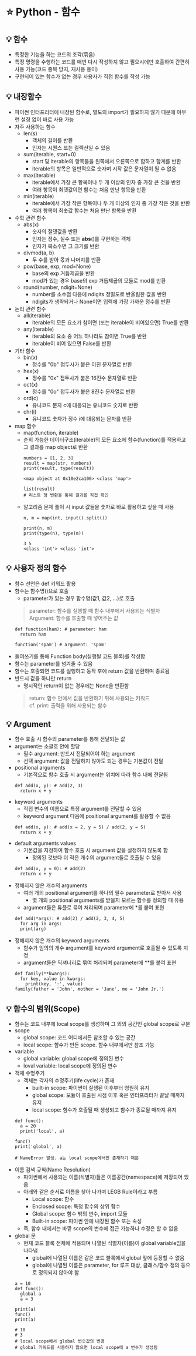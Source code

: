 # ⭐ Python - 함수

## 💡 함수
- 특정한 기능을 하는 코드의 조각(묶음)
- 특정 명령을 수행하는 코드를 매번 다시 작성하지 않고 필요시에만 호출하여 간편히 사용 가능(코드 중복 방지, 재사용 용이)
- 구현되어 있는 함수가 없는 경우 사용자가 직접 함수를 작성 가능

## 💡 내장함수
- 파이썬 인터프리터에 내장된 함수로, 별도의 import가 필요하지 않기 때문에 아무런 설정 없이 바로 사용 가능
- 자주 사용하는 함수
  - len(s)
    - 객체의 길이를 반환
    - 인자는 시퀀스 또는 컬렉션일 수 있음
  - sum(iterable, start=0)
    - start 및 iterable의 항목들을 왼쪽에서 오른쪽으로 합하고 합계를 반환
    - iterable의 항목은 일반적으로 숫자며 시작 값은 문자열이 될 수 없음
  - max(iterable)
    - iterable에서 가장 큰 항목이나 두 개 이상의 인자 중 가장 큰 것을 반환
    - 여러 항목이 최댓값이면 함수는 처음 만난 항목을 반환
  - min(iterable)
    - iterable에서 가장 작은 항목이나 두 개 이상의 인자 중 가장 작은 것을 반환
    - 여러 항목이 최솟값 함수는 처음 만난 항목을 반환
- 수학 관련 함수
  - abs(x)
    - 숫자의 절댓값을 반환
    - 인자는 정수, 실수 또는 __abs__()를 구현하는 객체
    - 인자가 복소수면 그 크기를 반환
  - divmod(a, b)
    - 두 수를 받아 몫과 나머지를 반환
  - pow(base, exp, mod=None)
    - base의 exp 거듭제곱을 반환
    - mod가 있는 경우 base의 exp 거듭제곱의 모듈로 mod를 반환
  - round(number, ndigit=None)
    - number를 소수점 다음에 ndigits 정밀도로 반올림한 값을 반환
    - ndigits가 생략되거나 None이면 입력에 가장 가까운 정수를 반환
- 논리 관련 함수
  - all(iterable)
    - iterable의 모든 요소가 참이면 (또는 iterable이 비어있으면) True를 반환
  - any(iterable)
    - iterable의 요소 중 어느 하나라도 참이면 True를 반환
    - iterable이 비어 있으면 False를 반환
- 기타 함수
  - bin(x)
    - 정수를 "0b" 접두사가 붙은 이진 문자열로 반환
  - hex(x)
    - 정수를 "0x" 접두사가 붙은 16진수 문자열로 반환
  - oct(x)
    - 정수를 "0o" 접두사가 붙은 8진수 문자열로 반환
  - ord(c)
    - 유니코드 문자 c에 대응되는 유니코드 숫자로 반환
  - chr(i)
    - 유니코드 숫자가 정수 i에 대응되는 문자를 반환
- map 함수
  - map(function, iterable)
  - 순회 가능한 데이터구조(iterable)의 모든 요소에 함수(function)를 적용하고 그 결과를 map object로 반환
    ```
    numbers = [1, 2, 3]
    result = map(str, numbers)
    print(result, type(result))

    <map object at 0x10e2ca100> <class 'map'>

    list(result)
    # 리스트 형 변환을 통해 결과를 직접 확인
    ```
  - 알고리즘 문제 풀이 시 input 값들을 숫자로 바로 활용하고 싶을 때 사용
    ```
    n, m = map(int, input().split())

    print(n, m)
    print(type(n), type(m))

    3 5
    <class 'int'> <class 'int'>
    ```

## 💡 사용자 정의 함수
- 함수 선언은 def 키워드 활용
- 함수는 함수명()으로 호출
  - parameter가 있는 경우 함수명(값1, 값2, ...)로 호출
  > parameter: 함수를 실행할 때 함수 내부에서 사용되는 식별자  
  Argument: 함수를 호출할 때 넣어주는 값
  ```
  def function(ham): # parameter: ham
    return ham
  
  function('spam') # argument: 'spam'
  ```
- 들여쓰기를 통해 Function body(실행될 코드 블록)를 작성함
- 함수는 parameter를 넘겨줄 수 있음
- 함수는 호출되면 코드를 실행하고 동작 후에 return 값을 반환하며 종료됨
- 반드시 값을 하나만 return
  - 명시적인 return이 없는 경우에는 None을 반환함
  > return: 함수 안에서 값을 반환하기 위해 사용되는 키워드  
  cf. print: 출력을 위해 사용되는 함수

## 💡 Argument
- 함수 호출 시 함수의 parameter를 통해 전달되는 값  
- argument는 소괄호 안에 할당  
  - 필수 argument: 반드시 전달되어야 하는 argument  
  - 선택 argument: 값을 전달하지 않아도 되는 경우는 기본값이 전달
- positional arguments
  - 기본적으로 함수 호출 시 argument는 위치에 따라 함수 내에 전달됨
  ```
  def add(x, y): # add(2, 3)
    return x + y
  ```
- keyword arguments
  - 직접 변수의 이름으로 특정 argument를 전달할 수 있음
  - keyword argument 다음에 positional argument를 활용할 수 없음
  ```
  def add(x, y): # add(x = 2, y = 5) / add(2, y = 5)
    return x + y
  ```
- default arguments values
  - 기본값을 지정하여 함수 호출 시 argument 값을 설정하지 않도록 함
    - 정의된 것보다 더 적은 개수의 argument들로 호출될 수 있음
  ```
  def add(x, y = 0): # add(2)
    return x + y  
  ```
- 정해지지 않은 개수의 arguments
  - 여러 개의 positional argument를 하나의 필수 parameter로 받아서 사용
    - 몇 개의 positional arguments를 받을지 모르는 함수를 정의할 때 유용
  - argument들은 튜플로 묶여 처리되며 parameter에 *를 붙여 표현
  ```
  def add(*args): # add(2) / add(2, 3, 4, 5)
    for arg in args:
    print(arg)
  ```
- 정해지지 않은 개수의 keyword arguments
  - 함수가 임의의 개수 argument를 keyword argument로 호출될 수 있도록 지정
  - argument들은 딕셔너리로 묶여 처리되며 parameter에 **를 붙여 표현
  ```
  def family(**kwargs):
    for key, value in kwargs:
      print(key, ':', value)
  family(father = 'John', mother = 'Jane', me = 'John Jr.')
  ```

## 💡 함수의 범위(Scope)
- 함수는 코드 내부에 local scope를 생성하며 그 외의 공간인 global scope로 구분
- scope
  - global scope: 코드 어디에서든 참조할 수 있는 공간
  - local scope: 함수가 만든 scope. 함수 내부에서만 참조 가능
- variable
  - global variable: global scope에 정의된 변수
  - loval variable: local scope에 정의된 변수
- 객체 수명주기
  - 객체는 각자의 수명주기(life cycle)가 존재
    - built-in scope: 파이썬이 실행된 이후부터 영원히 유지
    - global scope: 모듈이 호출된 시점 이후 혹은 인터프리터가 끝날 때까지 유지
    - local scope: 함수가 호출될 때 생성되고 함수가 종료될 때까지 유지
  ```
  def func():
    a = 20
    print('local', a)
  
  func()
  print('global', a)

  # NameError 발생. a는 local scope에서만 존재하기 때문
  ```
- 이름 검색 규칙(Name Resolution)
  - 파이썬에서 사용되는 이름(식별자)들은 이름공간(namespace)에 저장되어 있음
  - 아래와 같은 순서로 이름을 찾아 나가며 LEGB Rule이라고 부름
    - Local scope: 함수
    - Enclosed scope: 특정 함수의 상위 함수
    - Global scope: 함수 밖의 변수, import 모듈
    - Built-in scope: 파이썬 안에 내장된 함수 또는 속성
  - 즉, 함수 내에서는 바깥 scope의 변수에 접근 가능하나 수정은 할 수 없음
- global 문
  - 현재 코드 블록 전체에 적용되며 나열된 식별자(이름)이 global variable임을 나타냄
    - global에 나열된 이름은 같은 코드 블록에서 global 앞에 등장할 수 없음
    - global에 나열된 이름은 parameter, for 루프 대상, 클래스/함수 정의 등으로 정의되지 않아야 함
  ```
  a = 10
  def func():
    global a
    a = 3

  print(a)
  func()
  print(a)

  # 10
  # 3
  # local scope에서 global 변숫값의 변경
  # global 키워드를 사용하지 않으면 local scope에 a 변수가 생성됨
  ```
